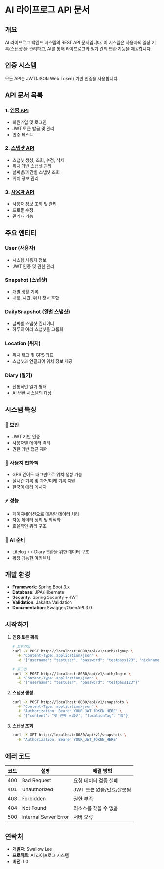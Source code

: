 # AI 라이프로그 API 문서

## 개요
AI 라이프로그 백엔드 시스템의 REST API 문서입니다. 이 시스템은 사용자의 일상 기록(스냅샷)을 관리하고, AI를 통해 라이프로그와 일기 간의 변환 기능을 제공합니다.

## 인증 시스템
모든 API는 JWT(JSON Web Token) 기반 인증을 사용합니다.

## API 문서 목록

### 1. [인증 API](./API_TEST_GUIDE.md)
- 회원가입 및 로그인
- JWT 토큰 발급 및 관리
- 인증 테스트

### 2. [스냅샷 API](./SNAPSHOT_API_GUIDE.md)
- 스냅샷 생성, 조회, 수정, 삭제
- 위치 기반 스냅샷 관리
- 날짜별/기간별 스냅샷 조회
- 위치 정보 관리

### 3. [사용자 API](./USER_API_GUIDE.md)
- 사용자 정보 조회 및 관리
- 프로필 수정
- 관리자 기능

## 주요 엔티티

### User (사용자)
- 시스템 사용자 정보
- JWT 인증 및 권한 관리

### Snapshot (스냅샷)
- 개별 생활 기록
- 내용, 시간, 위치 정보 포함

### DailySnapshot (일별 스냅샷)
- 날짜별 스냅샷 컨테이너
- 하루의 여러 스냅샷을 그룹화

### Location (위치)
- 위치 태그 및 GPS 좌표
- 스냅샷과 연결되어 위치 정보 제공

### Diary (일기)
- 전통적인 일기 형태
- AI 변환 시스템의 대상

## 시스템 특징

### 🔐 보안
- JWT 기반 인증
- 사용자별 데이터 격리
- 권한 기반 접근 제어

### 📱 사용자 친화적
- GPS 없이도 태그만으로 위치 생성 가능
- 실시간 기록 및 과거/미래 기록 지원
- 한국어 에러 메시지

### ⚡ 성능
- 페이지네이션으로 대용량 데이터 처리
- 자동 데이터 정리 및 최적화
- 효율적인 쿼리 구조

### 🤖 AI 준비
- Lifelog ↔ Diary 변환을 위한 데이터 구조
- 확장 가능한 아키텍처

## 개발 환경

- **Framework**: Spring Boot 3.x
- **Database**: JPA/Hibernate
- **Security**: Spring Security + JWT
- **Validation**: Jakarta Validation
- **Documentation**: Swagger/OpenAPI 3.0

## 시작하기

1. **인증 토큰 획득**
   ```bash
   # 회원가입
   curl -X POST http://localhost:8080/api/v1/auth/signup \
     -H "Content-Type: application/json" \
     -d '{"username": "testuser", "password": "testpass123", "nickname": "테스트유저"}'
   
   # 로그인
   curl -X POST http://localhost:8080/api/v1/auth/login \
     -H "Content-Type: application/json" \
     -d '{"username": "testuser", "password": "testpass123"}'
   ```

2. **스냅샷 생성**
   ```bash
   curl -X POST http://localhost:8080/api/v1/snapshots \
     -H "Content-Type: application/json" \
     -H "Authorization: Bearer YOUR_JWT_TOKEN_HERE" \
     -d '{"content": "첫 번째 스냅샷", "locationTag": "집"}'
   ```

3. **스냅샷 조회**
   ```bash
   curl -X GET http://localhost:8080/api/v1/snapshots \
     -H "Authorization: Bearer YOUR_JWT_TOKEN_HERE"
   ```

## 에러 코드

| 코드 | 설명 | 해결 방법 |
|------|------|-----------|
| 400 | Bad Request | 요청 데이터 검증 실패 |
| 401 | Unauthorized | JWT 토큰 없음/만료/잘못됨 |
| 403 | Forbidden | 권한 부족 |
| 404 | Not Found | 리소스를 찾을 수 없음 |
| 500 | Internal Server Error | 서버 오류 |

## 연락처

- **개발자**: Swallow Lee
- **프로젝트**: AI 라이프로그 시스템
- **버전**: 1.0 